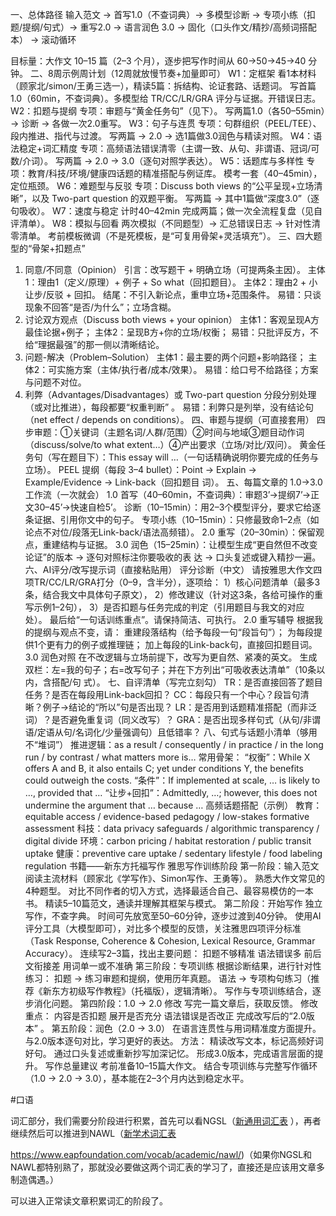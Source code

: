 一、总体路径
输入范文 → 首写1.0（不查词典）→ 多模型诊断 → 专项小练（扣题/提纲/句式）→ 重写2.0 → 语言润色
3.0 → 固化（口头作文/精抄/高频词搭配本） → 滚动循环

目标量：大作文 10–15 篇（2–3 个月），逐步把写作时间从 60→50→45→40 分钟。
二、8周示例周计划（12周就放慢节奏+加量即可）
W1：定框架
看1本材料（顾家北/simon/王勇三选一），精读5篇：拆结构、论证套路、话题词。
写首篇1.0（60min，不查词典）。多模型给 TR/CC/LR/GRA 评分与证据。开错误日志。
W2：扣题与提纲
专项：审题与“黄金任务句”（见下）。
写两篇1.0（各50–55min）→ 诊断 → 各做一次2.0重写。
W3：句子与连贯
专项：句群组织（PEEL/TEE）、段内推进、指代与过渡。
写两篇 → 2.0 → 选1篇做3.0润色与精读对照。
W4：语法稳定+词汇精度
专项：高频语法错误清零（主谓一致、从句、非谓语、冠词/可数/介词）。
写两篇 → 2.0 → 3.0（逐句对照学表达）。
W5：话题库与多样性
专项：教育/科技/环境/健康四话题的精准搭配与例证库。
模考一套（40–45min），定位瓶颈。
W6：难题型与反驳
专项：Discuss both views 的“公平呈现+立场清晰”，以及 Two-part question 的双题平衡。
写两篇 → 其中1篇做“深度3.0”（逐句吸收）。
W7：速度与稳定
计时40–42min 完成两篇；做一次全流程复盘（见自评清单）。
W8：模拟与回看
两次模拟（不同题型）→ 汇总错误日志 → 针对性清零清单。
考前模板微调（不是死模板，是“可复用骨架+灵活填充”）。
三、四大题型的“骨架+扣题点”
1. 同意/不同意（Opinion）
引言：改写题干 + 明确立场（可提两条主因）。
主体1：理由1（定义/原理）+ 例子 + So what（回扣题目）。
主体2：理由2 + 小让步/反驳 + 回扣。
结尾：不引入新论点，重申立场+范围条件。
易错：只谈现象不回答“是否/为什么”；立场含糊。
1. 讨论双方观点（Discuss both views + your opinion）
主体1：客观呈现A方最佳论据+例子；
主体2：呈现B方+你的立场/权衡；
易错：只批评反方，不给“理据最强”的那一侧以清晰结论。
1. 问题-解决（Problem–Solution）
主体1：最主要的两个问题+影响路径；
主体2：可实施方案（主体/执行者/成本/效果）。
易错：给口号不给路径；方案与问题不对位。
1. 利弊（Advantages/Disadvantages）或 Two-part question
分段分别处理（或对比推进），每段都要“权重判断”
。
易错：利弊只是列举，没有结论句（net effect / depends on conditions）。
四、审题与提纲（可直接套用）
四步审题：①关键词（主题名词/人群/范围）②时间与地域③题目动作词（discuss/solve/to what
extent…）④产出要求（立场/对比/双问）。
黄金任务句（写在题目下）：This essay will …（一句话精确说明你要完成的任务与立场）。
PEEL 提纲（每段 3–4 bullet）：Point → Explain → Example/Evidence → Link-back（回扣题目
词）。
五、每篇文章的 1.0→3.0 工作流（一次就会）
1.0 首写（40–60min，不查词典）：审题3’→提纲7’→正文30–45’→快速自检5’。
诊断（10–15min）：用2–3个模型评分，要求它给逐条证据、引用你文中的句子。
专项小练（10–15min）：只修最致命1–2点（如论点不对位/段落无Link-back/语法高频错）。
2.0 重写（20–30min）：保留观点，重建结构与证据。
3.0 润色（15–25min）：让模型生成“更自然但不改变论证”的版本 → 逐句对照标注你要吸收的表
达 → 口头复述或键入精抄一遍。
六、AI评分/改写提示词（直接粘贴用）
评分诊断（中文）
请按雅思大作文四项TR/CC/LR/GRA打分（0–9，含半分），逐项给：
1）核心问题清单（最多3条，结合我文中具体句子原文），
2）修改建议（针对这3条，各给可操作的重写示例1–2句），
3）是否扣题与任务完成的判定（引用题目与我文的对应处）。
最后给“一句话训练重点”。请保持简洁、可执行。
2.0 重写辅导
根据我的提纲与观点不变，请：
重建段落结构（给予每段一句“段旨句”）；
为每段提供1个更有力的例子或推理链；
加上每段的Link-back句，直接回扣题目词。
3.0 润色对照
在不改逻辑与立场前提下，改写为更自然、紧凑的英文。
生成双栏：左=我的句子；右=改写句子；并在下方列出“可吸收表达清单”（10条以内，含搭配/句
式）。
七、自评清单（写完立刻勾）
TR：是否直接回答了题目任务？是否在每段用Link-back回扣？
CC：每段只有一个中心？段旨句清晰？例子→结论的“所以”句是否出现？
LR：是否用到话题精准搭配（而非泛词）？是否避免重复词（同义改写）？
GRA：是否出现多样句式（从句/非谓语/定语从句/名词化/少量强调句）且低错率？
八、句式与话题小清单（够用不“堆词”）
推进逻辑：as a result / consequently / in practice / in the long run / by contrast / what matters
more is…
常用骨架：
“权衡”：While X offers A and B, it also entails C; yet under conditions Y, the benefits could
outweigh the costs.
“条件”：If implemented at scale, … is likely to …, provided that …
“让步+回扣”：Admittedly, …; however, this does not undermine the argument that … because
…
高频话题搭配（示例）
教育：equitable access / evidence-based pedagogy / low-stakes formative assessment
科技：data privacy safeguards / algorithmic transparency / digital divide
环境：carbon pricing / habitat restoration / public transit uptake
健康：preventive care uptake / sedentary lifestyle / food labeling regulation
书籍——新东方托福写作
雅思写作训练阶段
第一阶段：输入范文
阅读主流材料（顾家北《学写作》、Simon写作、王勇等）。
熟悉大作文常见的4种题型。
对比不同作者的切入方式，选择最适合自己、最容易模仿的一本书。
精读5–10篇范文，通读并理解其框架与模式。
第二阶段：开始写作
独立写作，不查字典。
时间可先放宽至50–60分钟，逐步过渡到40分钟。
使用AI评分工具（大模型即可），对比多个模型的反馈，关注雅思四项评分标准（Task Response,
Coherence & Cohesion, Lexical Resource, Grammar Accuracy）。
连续写2–3篇，找出主要问题：
扣题不够精准
语法错误多
前后文衔接差
用词单一或不准确
第三阶段：专项训练
根据诊断结果，进行针对性练习：
扣题 → 练习审题和提纲，使用历年真题。
语法 → 专项构句练习（推荐《新东方初级写作教程》（托福版），逻辑清晰）。
写作与专项训练结合，逐步消化问题。
第四阶段：1.0 → 2.0 修改
写完一篇文章后，获取反馈。
修改重点：
内容是否扣题
展开是否充分
语法错误是否改正
完成改写后的“2.0版本”
。
第五阶段：润色（2.0 → 3.0）
在语言连贯性与用词精准度方面提升。
与2.0版本逐句对比，学习更好的表达。
方法：
精读改写文本，标记高频好词好句。
通过口头复述或重新抄写加深记忆。
形成3.0版本，完成语言层面的提升。
写作总量建议
考前准备10–15篇大作文。
结合专项训练与完整写作循环（1.0 → 2.0 → 3.0），基本能在2–3个月内达到稳定水平。


#口语

词汇部分，我们需要分阶段进行积累，首先可以看NGSL（[新通用词汇表](https://www.newgeneralservicelist.com/)
），再者继续然后可以推进到NAWL（[新学术词汇表](https://www.eapfoundation.com/vocab/academic/nawl/)

https://www.eapfoundation.com/vocab/academic/nawl/)（如果你NGSL和NAWL都特别熟了，那就没必要做这两个词汇表的学习了，直接还是应该用文章多制造偶遇。）

可以进入正常读文章积累词汇的阶段了。

